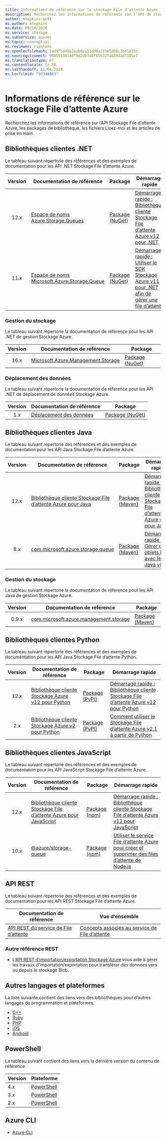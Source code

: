 ```yaml
---
title: Informations de référence sur le stockage File d’attente Azure
description: Recherchez les informations de référence sur l’API de stockage File d'attente Azure, les fichiers Lisez-moi et les packages de bibliothèque de client.
author: mhopkins-msft
ms.author: mhopkins
ms.date: 09/10/2020
ms.service: storage
ms.subservice: queues
ms.topic: conceptual
ms.reviewer: ripohane
ms.openlocfilehash: 2ad975840a2eab0ca51dd0a219e5d86c1bd1835c
ms.sourcegitcommit: 99955130348f9d2db7d4fb5032fad89dad3185e7
ms.translationtype: HT
ms.contentlocale: fr-FR
ms.lasthandoff: 11/04/2020
ms.locfileid: "93348863"
---
```

# <a name="azure-queue-storage-reference"></a>Informations de référence sur le stockage File d’attente Azure

Recherchez les informations de référence sur l’API Stockage File d’attente Azure, les packages de bibliothèque, les fichiers Lisez-moi et les articles de prise en main.

## <a name="net-client-libraries"></a>Bibliothèques clientes .NET

Le tableau suivant répertorie des références et des exemples de documentation pour les API .NET Stockage File d’attente Azure.

|  Version  | Documentation de référence | Package | Démarrage rapide |
| :-------: | ----------------------- | ------- | ---------- |
| 12.x | [Espace de noms Azure.Storage.Queues](/dotnet/api/azure.storage.queues) | [Package (NuGet)](https://www.nuget.org/packages/Azure.Storage.Queues/) | [Démarrage rapide : Bibliothèque cliente Stockage File d’attente Azure v12 pour .NET](./storage-quickstart-queues-dotnet.md) |
| 11.x | [Espace de noms Microsoft.Azure.Storage.Queue](/dotnet/api/microsoft.azure.storage.queue) | [Package (NuGet)](https://www.nuget.org/packages/Microsoft.Azure.Storage.Queue/) | [Démarrage rapide : Utiliser le SDK Stockage Azure v11 pour .NET afin de gérer une file d’attente](./storage-quickstart-queues-dotnet-legacy.md) |

### <a name="storage-management"></a>Gestion du stockage

Le tableau suivant répertorie la documentation de référence pour les API .NET de gestion Stockage Azure.

|  Version  | Documentation de référence | Package |
| :-------: | ----------------------- | ------- |
| 16.x | [Microsoft.Azure.Management.Storage](/dotnet/api/microsoft.azure.management.storage) | [Package (NuGet)](https://www.nuget.org/packages/Microsoft.Azure.Management.Storage/) |

### <a name="data-movement"></a>Déplacement des données

Le tableau suivant répertorie la documentation de référence pour les API .NET de déplacement de données Stockage Azure.

|  Version  | Documentation de référence | Package |
| :-------: | ----------------------- | ------- |
| 1.x | [Déplacement des données](/dotnet/api/microsoft.azure.storage.datamovement) | [Package (NuGet)](https://www.nuget.org/packages/Microsoft.Azure.Storage.DataMovement/) |

## <a name="java-client-libraries"></a>Bibliothèques clientes Java

Le tableau suivant répertorie des références et des exemples de documentation pour les API Java Stockage File d’attente Azure.

|  Version  | Documentation de référence | Package | Démarrage rapide |
| :-------: | ----------------------- | ------- | ---------- |
| 12.x | [Bibliothèque cliente Stockage File d’attente Azure pour Java](/java/api/overview/azure/storage-queue-readme) | [Package (Maven)](https://mvnrepository.com/artifact/com.azure/azure-storage-queue) | [Démarrage rapide : Bibliothèque cliente Stockage File d’attente Azure v12 pour Java](./storage-quickstart-queues-java.md) |
| 8.x | [com.microsoft.azure.storage.queue](/java/api/com.microsoft.azure.storage.queue) | [Package (Maven)](https://mvnrepository.com/artifact/com.microsoft.azure/azure-storage) | [Démarrage rapide : Gérer des objets blob avec le SDK Java v8](../blobs/storage-quickstart-blobs-java-legacy.md) |

### <a name="storage-management"></a>Gestion du stockage

Le tableau suivant répertorie la documentation de référence pour les API Java de gestion Stockage Azure.

|  Version  | Documentation de référence | Package |
| :-------: | ----------------------- | ------- |
| 0.9.x | [com.microsoft.azure.management.storage](/java/api/overview/azure/storage/management) | [Package (Maven)](https://mvnrepository.com/artifact/com.microsoft.azure/azure-svc-mgmt-storage) |

## <a name="python-client-libraries"></a>Bibliothèques clientes Python

Le tableau suivant répertorie des références et des exemples de documentation pour les API Java Stockage File d’attente Python.

|  Version  | Documentation de référence | Package | Démarrage rapide |
| :-------: | ----------------------- | ------- | ---------- |
| 12.x | [Bibliothèque cliente Stockage Azure v12 pour Python](/azure/developer/python/sdk/storage/overview) | [Package (PyPI)](https://pypi.org/project/azure-storage-queue/) | [Démarrage rapide : Bibliothèque cliente Stockage File d’attente Azure v12 pour Python](./storage-quickstart-queues-python.md) |
| 2.x | [Bibliothèque cliente Stockage Azure v2 pour Python](/azure/developer/python/sdk/storage/overview?view=storage-py-v2&preserve-view=true) | [Package (PyPI)](https://pypi.org/project/azure-storage-queue/2.1.0/) | [Comment utiliser le Stockage File d’attente Azure v2.1 à partir de Python](./storage-python-how-to-use-queue-storage.md) |

## <a name="javascript-client-libraries"></a>Bibliothèques clientes JavaScript

Le tableau suivant répertorie des références et des exemples de documentation pour les API JavaScript Stockage File d’attente Azure.

|  Version  | Documentation de référence | Package | Démarrage rapide |
| :-------: | ----------------------- | ------- | ---------- |
| 12.x | [Bibliothèque cliente Stockage File d’attente Azure pour JavaScript](/javascript/api/overview/azure/storage-queue-readme) | [Package (npm)](https://www.npmjs.com/package/@azure/storage-queue) | [Démarrage rapide : Bibliothèque cliente Stockage File d’attente Azure v12 pour JavaScript](./storage-quickstart-queues-nodejs.md) |
| 10.x | [@azure/storage-queue](/javascript/api/@azure/storage-queue/?view=azure-node-legacy&preserve-view=true) | [Package (npm)](https://www.npmjs.com/package/@azure/storage-queue/v/10.3.0) | [Utiliser le service File d’attente Azure pour créer et supprimer des files d’attente de Node.js](./storage-nodejs-how-to-use-queues.md) |

## <a name="rest-apis"></a>API REST

Le tableau suivant répertorie des références et des exemples de documentation pour les API REST Stockage File d’attente Azure.

| Documentation de référence | Vue d’ensemble |
| ----------------------- | -------- |
| [API REST du service de File d’attente](/rest/api/storageservices/queue-service-rest-api) | [Concepts associés au service de File d’attente](/rest/api/storageservices/queue-service-concepts). |

### <a name="other-rest-reference"></a>Autre référence REST

- L’[API REST d’importation/exportation Stockage Azure](/rest/api/storageimportexport/) vous aide à gérer les travaux d’importation/exportation pour transférer des données vers ou depuis le stockage Blob.

## <a name="other-languages-and-platforms"></a>Autres langages et plateformes

La liste suivante contient des liens vers des bibliothèques pour d’autres langages de programmation et plateformes.

- [C++](https://azure.github.io/azure-storage-cpp)
- [Ruby](https://azure.github.io/azure-storage-ruby)
- [PHP](https://azure.github.io/azure-storage-php/)
- [iOS](https://azure.github.io/azure-storage-ios/)
- [Android](https://azure.github.io/azure-storage-android)

## <a name="powershell"></a>PowerShell

Le tableau suivant contient des liens vers la dernière version du contenu de référence.

| Version | Plateforme |
| ------- | -------- |
|  4.x  | [PowerShell](/powershell/module/az.storage/?view=azps-4.6.1&preserve-view=true) |
|  3.x  | [PowerShell](/powershell/module/az.storage/?view=azps-3.8.0&preserve-view=true) |
|  2.x  | [PowerShell](/powershell/module/az.storage/?view=azps-2.8.0&preserve-view=true) |

## <a name="azure-cli"></a>Azure CLI

- [Azure CLI](/cli/azure/storage)
